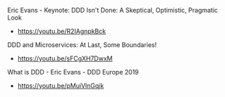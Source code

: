 Eric Evans - Keynote: DDD Isn't Done: A Skeptical, Optimistic, Pragmatic Look
* https://youtu.be/R2IAgnpkBck

DDD and Microservices: At Last, Some Boundaries!
* https://youtu.be/sFCgXH7DwxM

What is DDD - Eric Evans - DDD Europe 2019
* https://youtu.be/pMuiVlnGqjk
